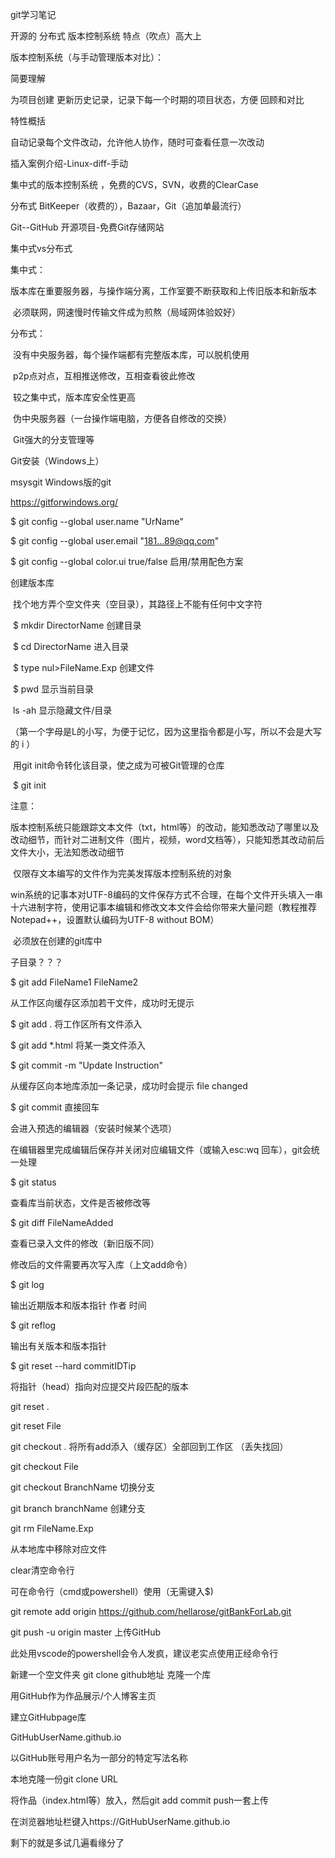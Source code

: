 git学习笔记



开源的 分布式 版本控制系统 特点（吹点）高大上



版本控制系统（与手动管理版本对比）： 

简要理解

为项目创建 更新历史记录，记录下每一个时期的项目状态，方便 回顾和对比

特性概括

自动记录每个文件改动，允许他人协作，随时可查看任意一次改动



插入案例介绍-Linux-diff-手动

集中式的版本控制系统 ，免费的CVS，SVN，收费的ClearCase

分布式 BitKeeper（收费的），Bazaar，Git（追加单最流行）

Git--GitHub 开源项目-免费Git存储网站



集中式vs分布式

集中式：

​	版本库在重要服务器，与操作端分离，工作室要不断获取和上传旧版本和新版本

​	必须联网，网速慢时传输文件成为煎熬（局域网体验姣好）

分布式：

​	没有中央服务器，每个操作端都有完整版本库，可以脱机使用

​	p2p点对点，互相推送修改，互相查看彼此修改

​	较之集中式，版本库安全性更高

​	伪中央服务器（一台操作端电脑，方便各自修改的交换）

​	Git强大的分支管理等



Git安装（Windows上）

msysgit Windows版的git

 https://gitforwindows.org/

$ git config --global user.name "UrName"

$ git config --global user.email "181...89@qq.com"

$ git config --global color.ui true/false 启用/禁用配色方案

创建版本库

​	找个地方弄个空文件夹（空目录），其路径上不能有任何中文字符

​	$ mkdir DirectorName 	创建目录

​	$ cd DirectorName	 进入目录

​	$ type nul>FileName.Exp 创建文件

​	$ pwd	 显示当前目录

​	ls -ah 显示隐藏文件/目录

（第一个字母是L的小写，为便于记忆，因为这里指令都是小写，所以不会是大写的 i ）

​	用git init命令转化该目录，使之成为可被Git管理的仓库

​		$ git init



注意：

​	版本控制系统只能跟踪文本文件（txt，html等）的改动，能知悉改动了哪里以及改动细节，而针对二进制文件（图片，视频，word文档等），只能知悉其改动前后文件大小，无法知悉改动细节

​	仅限存文本编写的文件作为完美发挥版本控制系统的对象

​	win系统的记事本对UTF-8编码的文件保存方式不合理，在每个文件开头填入一串十六进制字符，使用记事本编辑和修改文本文件会给你带来大量问题（教程推荐Notepad++，设置默认编码为UTF-8 without BOM）

​	必须放在创建的git库中



子目录？？？

$ git add FileName1 FileName2

从工作区向缓存区添加若干文件，成功时无提示

$ git add .   将工作区所有文件添入

$ git add *.html 将某一类文件添入

$ git commit -m "Update Instruction"

从缓存区向本地库添加一条记录，成功时会提示 file changed

$ git commit 直接回车 

会进入预选的编辑器（安装时候某个选项）

在编辑器里完成编辑后保存并关闭对应编辑文件（或输入esc:wq 回车），git会统一处理



$ git status 

查看库当前状态，文件是否被修改等

$ git diff FileNameAdded

查看已录入文件的修改（新旧版不同）



修改后的文件需要再次写入库（上文add命令）



$ git log 

输出近期版本和版本指针 作者 时间

$ git reflog

输出有关版本和版本指针


$ git reset --hard commitIDTip

将指针（head）指向对应提交片段匹配的版本

git reset .

git reset File


git checkout . 将所有add添入（缓存区）全部回到工作区 （丢失找回）

git checkout File

git checkout BranchName 切换分支

git branch branchName 创建分支



git rm FileName.Exp

从本地库中移除对应文件



clear清空命令行



可在命令行（cmd或powershell）使用（无需键入$)

git remote add origin https://github.com/hellarose/gitBankForLab.git

git push -u origin master
上传GitHub

此处用vscode的powershell会令人发疯，建议老实点使用正经命令行

新建一个空文件夹
git clone github地址
克隆一个库



用GitHub作为作品展示/个人博客主页

建立GitHubpage库

GitHubUserName.github.io

以GitHub账号用户名为一部分的特定写法名称

本地克隆一份git clone URL

将作品（index.html等）放入，然后git add commit push一套上传

在浏览器地址栏键入https://GitHubUserName.github.io

剩下的就是多试几遍看缘分了